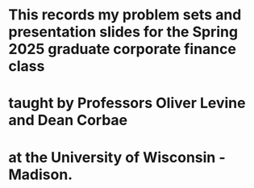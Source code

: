 # This records my problem sets and presentation slides for the Spring 2025 graduate corporate finance class 
# taught by Professors Oliver Levine and Dean Corbae 
# at the University of Wisconsin - Madison. 

